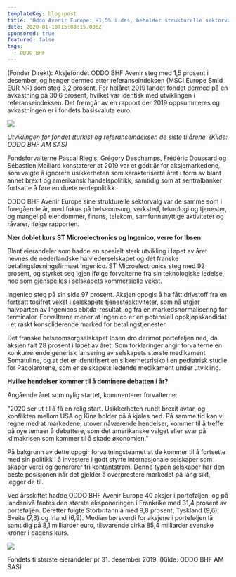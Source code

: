```yaml
---
templateKey: blog-post
title: 'Oddo Avenir Europe: +1,5% i des, beholder strukturelle sektorvalg'
date: 2020-01-10T15:08:15.006Z
sponsored: true
featured: false
tags:
  - ODDO BHF
---
```

(Fonder Direkt): Aksjefondet ODDO BHF Avenir steg med 1,5 prosent i desember, og henger dermed etter referanseindeksen (MSCI Europe Smid EUR NR) som steg 3,2 prosent. For helåret 2019 landet fondet dermed på en avkastning på 30,6 prosent, hvilket var identisk med utviklingen i referanseindeksen. Det fremgår av en rapport der 2019 oppsummeres og avkastningen er i fondets basisvaluta euro.



![](/img/avenir1.png)

_Utviklingen for fondet (turkis) og referanseindeksen de siste ti årene. (Kilde: ODDO BHF AM SAS)_



Fondsforvalterne Pascal Riegis, Grégory Deschamps, Frédéric Doussard og Sébastien Maillard konstaterer at 2019 var et godt år for aksjemarkedene, som valgte å ignorere usikkerheten som karakteriserte året i form av blant annet brexit og amerikansk handelspolitikk, samtidig som at sentralbanker fortsatte å føre en duete rentepolitikk.



ODDO BHF Avenir Europe sine strukturelle sektorvalg var de samme som i foregående år, med fokus på helseomsorg, verksted, teknologi og tjenester, og mangel på eiendommer, finans, telekom, samfunnsnyttige aktiviteter og råvarer, ifølge rapporten.



**Nær doblet kurs ST Microelectronics og Ingenico, verre for Ibsen**



Blant eierandeler som hadde en spesielt sterk utvikling i løpet av året nevnes de nederlandske halvlederselskapet og det franske betalingsløsningsfirmaet Ingenico. ST Microelectronics steg med 92 prosent, og styrket seg igjen ifølge forvalterne fra sin teknologiske ledelse, noe som gjenspeiles i selskapets kommersielle vekst.



Ingenico steg på sin side 97 prosent. Aksjen oppgis å ha fått drivstoff fra en fortsatt tosifret vekst i selskapets tjenesteaktiviteter, som nå utgjør halvparten av Ingenicos ebitda-resultat, og fra en markedsnormalisering for terminaler. Forvalterne mener at Ingenico er en potensiell oppkjøpskandidat i et raskt konsoliderende marked for betalingstjenester.



Det franske helseomsorgselskapet Ipsen dro derimot porteføljen ned, da aksjen falt 28 prosent i løpet av året. Som forklaringer angir forvalterne en konkurrerende generisk lansering av selskapets største medikament Somatuline, og at det er identifisert en sikkerhetsrisiko i en pediatrisk studie for Pacolarotene, som er selskapets ledende medikament under utvikling.



**Hvilke hendelser kommer til å dominere debatten i år?**



Angående året som nylig startet, kommenterer forvalterne:



"2020 ser ut til å få en rolig start. Usikkerheten rundt brexit avtar, og konflikten mellom USA og Kina holder på å kjøles ned. På samme tid kan vi regne med at markedene, utover nåværende hendelser, kommer til å treffe på nye temaer å debattere, som det amerikanske valget eller svar på klimakrisen som kommer til å skade økonomien."



På bakgrunn av dette oppgir forvaltningsteamet at de kommer til å fortsette med sin politikk i å investere i godt styrte internasjonale selskaper som skaper verdi og genererer fri kontantstrøm. Denne typen selskaper har den beste posisjonen når det gjelder å overprestere markedet på lang sikt, legger de til.



Ved årsskiftet hadde ODDO BHF Avenir Europe 40 aksjer i porteføljen, og på landsnivå fantes den største eksponeringen i Frankrike med 31,4 prosent av porteføljen. Deretter fulgte Storbritannia med 9,8 prosent, Tyskland (9,6), Sveits (7,3) og Irland (6,9). Median børsverdi for aksjene i porteføljen lå samtidig på 8,1 milliarder euro, tilsvarende cirka 85,4 milliarder svenske kroner i dagens kurs.



![](/img/avenir2.png)

Fondets ti største eierandeler pr 31. desember 2019. (Kilde: ODDO BHF AM SAS)
